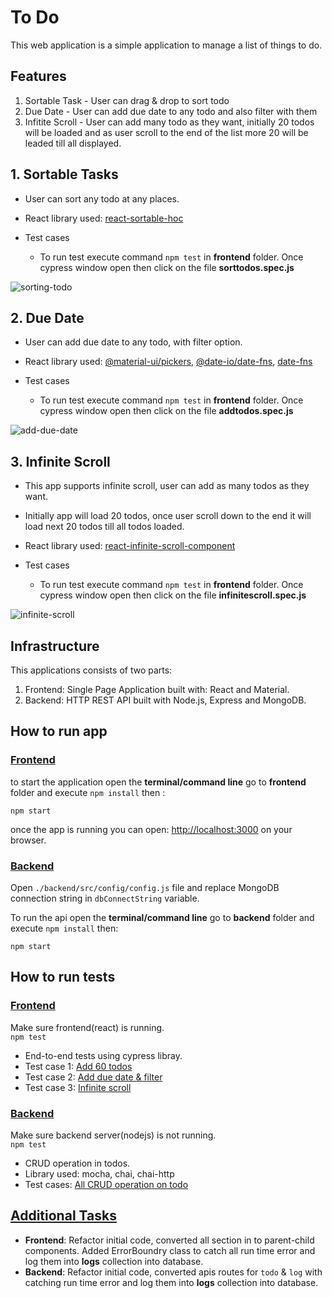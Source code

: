 # To Do
This web application is a simple application to manage a list of things to do.

## Features
  1. Sortable Task - User can drag & drop to sort todo
  2. Due Date - User can add due date to any todo and also filter with them
  3. Infitite Scroll - User can add many todo as they want, initially 20 todos will be loaded and as user scroll to the end of the list more 20 will be leaded till all displayed.


## 1. Sortable Tasks
  - User can sort any todo at any places.
  - React library used: [react-sortable-hoc](https://www.npmjs.com/package/react-sortable-hoc)
  - Test cases
      
      - To run test execute command `npm test` in <b>frontend</b> folder. Once cypress window open then click on the file <b>sorttodos.spec.js</b>


![sorting-todo](https://user-images.githubusercontent.com/40918526/122939889-a19be800-d391-11eb-833a-fa2ef9548d49.gif)



## 2. Due Date

  - User can add due date to any todo, with filter option.
  - React library used: [@material-ui/pickers](https://www.npmjs.com/package/@material-ui/pickers), [@date-io/date-fns](https://www.npmjs.com/package/@date-io/date-fns), [date-fns](https://www.npmjs.com/package/date-fns)
  - Test cases

      - To run test execute command `npm test` in <b>frontend</b> folder. Once cypress window open then click on the file <b>addtodos.spec.js</b>

![add-due-date](https://user-images.githubusercontent.com/40918526/122940119-d0b25980-d391-11eb-9b0a-be969c2dc951.gif)



## 3. Infinite Scroll

  - This app supports infinite scroll, user can add as many todos as they want.
  - Initially app will load 20 todos, once user scroll down to the end it will load next 20 todos till all todos loaded.
  - React library used: [react-infinite-scroll-component](https://www.npmjs.com/package/react-infinite-scroll-component)
  - Test cases

      - To run test execute command `npm test` in <b>frontend</b> folder. Once cypress window open then click on the file <b>infinitescroll.spec.js</b>

![infinite-scroll](https://user-images.githubusercontent.com/40918526/122940165-dc058500-d391-11eb-834c-9c1c0248653e.gif)



## Infrastructure

This applications consists of two parts:
  1. Frontend: Single Page Application built with: React and Material.
  2. Backend: HTTP REST API built with Node.js, Express and MongoDB.


## How to run app

### <u>Frontend</u>

to start the application open the <b>terminal/command line</b> go to <b>frontend</b> folder and execute `npm install` then :

`npm start`

once the app is running you can open: [http://localhost:3000](http://localhost:3000) on your browser.

### <u>Backend</u>

Open `./backend/src/config/config.js` file and replace MongoDB connection string in `dbConnectString` variable.

To run the api open the <b>terminal/command line</b> go to <b>backend</b> folder and execute `npm install` then:

`npm start`


## How to run tests

### <u>Frontend</u>
Make sure frontend(react) is running.  
`npm test`

- End-to-end tests using cypress libray.
- Test case 1: [Add 60 todos](https://www.loom.com/share/d11085a390424f88a1b23ce7b663ccde) 
- Test case 2: [Add due date & filter](https://www.loom.com/share/dd9b2b5b56394bf58c5ee137888a152e)
- Test case 3: [Infinite scroll](https://www.loom.com/share/883c89b8ab5249c8980bc09b7ce17936)


### <u>Backend</u>
Make sure backend server(nodejs) is not running.  
`npm test`

- CRUD operation in todos.
- Library used: mocha, chai, chai-http
- Test cases: [All CRUD operation on todo](https://www.loom.com/share/4df5b3b676e74cac8dbc84a8db100780)


## <u>Additional Tasks</u>

  - <b>Frontend</b>: Refactor initial code, converted all section in to parent-child components. Added ErrorBoundry class to catch all run time error and log them into <b>logs</b> collection into database.
  - <b>Backend</b>: Refactor initial code, converted apis routes for `todo` & `log` with catching run time error and log them into <b>logs</b> collection into database.
